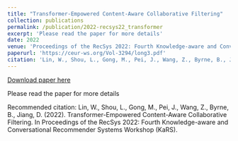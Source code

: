 ```yaml
---
title: "Transformer-Empowered Content-Aware Collaborative Filtering"
collection: publications
permalink: /publication/2022-recsys22_transformer
excerpt: 'Please read the paper for more details'
date: 2022
venue: 'Proceedings of the RecSys 2022: Fourth Knowledge-aware and Conversational Recommender Systems Workshop (KaRS)'
paperurl: 'https://ceur-ws.org/Vol-3294/long3.pdf'
citation: 'Lin, W., Shou, L., Gong, M., Pei, J., Wang, Z., Byrne, B., Jiang, D. (2022). Transformer-Empowered Content-Aware Collaborative Filtering. In Proceedings of the RecSys 2022: Fourth Knowledge-aware and Conversational Recommender Systems Workshop (KaRS).'
---
```


<a href='https://ceur-ws.org/Vol-3294/long3.pdf'>Download paper here</a>

Please read the paper for more details

Recommended citation: Lin, W., Shou, L., Gong, M., Pei, J., Wang, Z., Byrne, B., Jiang, D. (2022). Transformer-Empowered Content-Aware Collaborative Filtering. In Proceedings of the RecSys 2022: Fourth Knowledge-aware and Conversational Recommender Systems Workshop (KaRS).